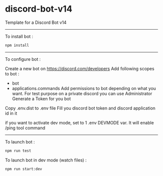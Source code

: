 # discord-bot-v14
Template for a Discord Bot v14

---

To install bot :

```bash
npm install
```

---

To configure bot : 

Create a new bot on https://discord.com/developers
Add following scopes to bot : 
- bot
- applications.commands
Add permissions to bot depending on what you want. For test purpose on a private discord you can use Administrator
Generate a Token for you bot

Copy .env.dist to .env file 
Fill you discord bot token and discord application id in it

if you want to activate dev mode, set to 1 .env DEVMODE var. It will enable /ping tool command

---

To launch bot : 

```bash
npm run test
```

To launch bot in dev mode (watch files) :

```bash
npm run start:dev
```